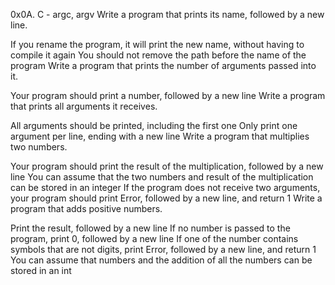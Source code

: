 0x0A. C - argc, argv
Write a program that prints its name, followed by a new line.

If you rename the program, it will print the new name, without having to compile it again
You should not remove the path before the name of the program
Write a program that prints the number of arguments passed into it.

Your program should print a number, followed by a new line
Write a program that prints all arguments it receives.

All arguments should be printed, including the first one
Only print one argument per line, ending with a new line
Write a program that multiplies two numbers.

Your program should print the result of the multiplication, followed by a new line
You can assume that the two numbers and result of the multiplication can be stored in an integer
If the program does not receive two arguments, your program should print Error, followed by a new line, and return 1
Write a program that adds positive numbers.

Print the result, followed by a new line
If no number is passed to the program, print 0, followed by a new line
If one of the number contains symbols that are not digits, print Error, followed by a new line, and return 1
You can assume that numbers and the addition of all the numbers can be stored in an int
